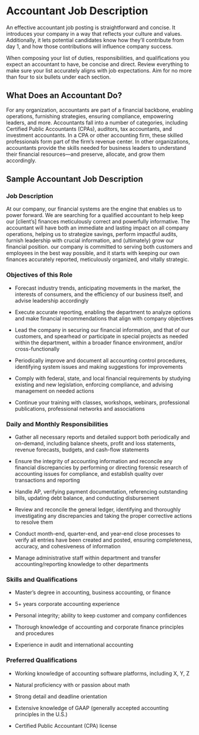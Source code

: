 # Accountant Job Description

An effective accountant job posting is straightforward and concise. It introduces your company in a way that reflects your culture and values. Additionally, it lets potential candidates know how they’ll contribute from day 1, and how those contributions will influence company success.

When composing your list of duties, responsibilities, and qualifications you expect an accountant to have, be concise and direct. Review everything to make sure your list accurately aligns with job expectations. Aim for no more than four to six bullets under each section.

## What Does an Accountant Do?

For any organization, accountants are part of a financial backbone, enabling operations, furnishing strategies, ensuring compliance, empowering leaders, and more. Accountants fall into a number of categories, including Certified Public Accountants (CPAs), auditors, tax accountants, and investment accountants. In a CPA or other accounting firm, these skilled professionals form part of the firm’s revenue center. In other organizations, accountants provide the skills needed for business leaders to understand their financial resources—and preserve, allocate, and grow them accordingly.

## Sample Accountant Job Description

### Job Description

At our company, our financial systems are the engine that enables us to power forward. We are searching for a qualified accountant to help keep our [client’s] finances meticulously correct and powerfully informative. The accountant will have both an immediate and lasting impact on all company operations, helping us to strategize savings, perform impactful audits, furnish leadership with crucial information, and (ultimately) grow our financial position. our company is committed to serving both customers and employees in the best way possible, and it starts with keeping our own finances accurately reported, meticulously organized, and vitally strategic.

### Objectives of this Role

* Forecast industry trends, anticipating movements in the market, the interests of consumers, and the efficiency of our business itself, and advise leadership accordingly

* Execute accurate reporting, enabling the department to analyze options and make financial recommendations that align with company objectives

* Lead the company in securing our financial information, and that of our customers, and spearhead or participate in special projects as needed within the department, within a broader finance environment, and/or cross-functionally

* Periodically improve and document all accounting control procedures, identifying system issues and making suggestions for improvements

* Comply with federal, state, and local financial requirements by studying existing and new legislation, enforcing compliance, and advising management on needed actions

* Continue your training with classes, workshops, webinars, professional publications, professional networks and associations

### Daily and Monthly Responsibilities

* Gather all necessary reports and detailed support both periodically and on-demand, including balance sheets, profit and loss statements, revenue forecasts, budgets, and cash-flow statements

* Ensure the integrity of accounting information and reconcile any financial discrepancies by performing or directing forensic research of accounting issues for compliance, and establish quality over transactions and reporting

* Handle AP, verifying payment documentation, referencing outstanding bills, updating debt balance, and conducting disbursement

* Review and reconcile the general ledger, identifying and thoroughly investigating any discrepancies and taking the proper corrective actions to resolve them

* Conduct month-end, quarter-end, and year-end close processes to verify all entries have been created and posted, ensuring completeness, accuracy, and cohesiveness of information

* Manage administrative staff within department and transfer accounting/reporting knowledge to other departments

### Skills and Qualifications

* Master’s degree in accounting, business accounting, or finance

* 5+ years corporate accounting experience

* Personal integrity; ability to keep customer and company confidences

* Thorough knowledge of accounting and corporate finance principles and procedures

* Experience in audit and international accounting

### Preferred Qualifications

* Working knowledge of accounting software platforms, including X, Y, Z

* Natural proficiency with or passion about math

* Strong detail and deadline orientation

* Extensive knowledge of GAAP (generally accepted accounting principles in the U.S.)

* Certified Public Accountant (CPA) license

